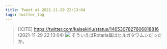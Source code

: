 ```yaml
---
title: Tweet at 2021-11-29 22:13:04
tags: twitter_log
---
```


> [!CITE] https://twitter.com/kaisekiriu/status/1465307827606818816 (2021-11-29 22:13:04)
> ![](https://twitter.com/kaisekiriu/status/1465307827606818816)
> そういえばRotaria属はヒルガタワムシだったか。
